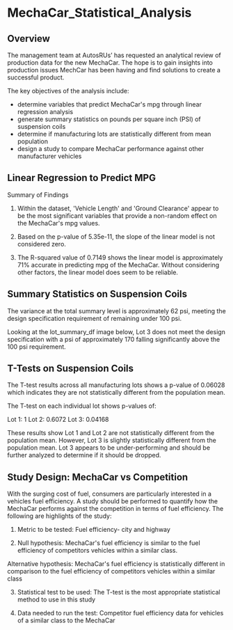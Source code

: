 # MechaCar_Statistical_Analysis

## Overview

The management team at AutosRUs’ has requested an analytical review of production data for the new MechaCar. The hope is to gain insights into production issues MechCar has been having and find solutions to create a successful product.

The key objectives of the analysis include:

 - determine variables that predict MechaCar's mpg through linear regression analysis
 - generate summary statistics on pounds per square inch (PSI) of suspension coils
 - determine if manufacturing lots are statistically different from mean population
 - design a study to compare MechaCar performance against other manufacturer vehicles
  

## Linear Regression to Predict MPG

Summary of Findings

1. Within the dataset, 'Vehicle Length' and 'Ground Clearance' appear to be the most significant variables that provide a non-random effect on the MechaCar's mpg values. 

2. Based on the p-value of 5.35e-11, the slope of the linear model is not considered zero.  

3. The R-squared value of 0.7149 shows the linear model is approximately 71% accurate in predicting mpg of the MechaCar. Without considering other factors, the linear model does seem to be reliable.  


## Summary Statistics on Suspension Coils

The variance at the total summary level is approximately 62 psi, meeting the design specification requirement of remaining under 100 psi. 

Looking at the lot_summary_df image below, Lot 3 does not meet the design specification with a psi of approximately 170 falling significantly above the 100 psi requirement.


## T-Tests on Suspension Coils

The T-test results across all manufacturing lots shows a p-value of 0.06028 which indicates they are not statistically different from the population mean.


The T-test on each individual lot shows p-values of:

Lot 1: 1
Lot 2: 0.6072
Lot 3: 0.04168

These results show Lot 1 and Lot 2 are not statistically different from the population mean. However, Lot 3 is slightly statistically different from the population mean. Lot 3 appears to be under-performing and should be further analyzed to determine if it should be dropped.


## Study Design: MechaCar vs Competition

With the surging cost of fuel, consumers are particularly interested in a vehicles fuel efficiency. A study should be performed to quantify how the MechaCar performs against the competition in terms of fuel efficiency. The following are highlights of the study:


 1. Metric to be tested: Fuel efficiency- city and highway

 2. Null hypothesis: MechaCar's fuel efficiency is similar to the fuel efficiency of competitors vehicles within a similar class.
 
   Alternative hypothesis: MechaCar's fuel efficiency is statistically different in comparison to the fuel efficiency of competitors vehicles within a similar class

 3. Statistical test to be used: The T-test is the most appropriate statistical method to use in this study
 
 4. Data needed to run the test: Competitor fuel efficiency data for vehicles of a similar class to the MechaCar

